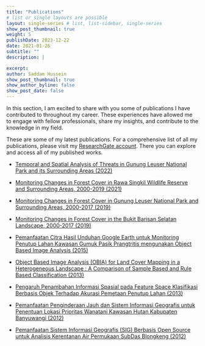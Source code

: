 ```yaml
---
title: "Publications"
# list or single layouts are possible
layout: single-series # list, list-sidebar, single-series
show_post_thumbnail: true
weight: 5
publishDate: 2023-12-22
date: 2021-01-26
subtitle: ""
description: |

excerpt:
author: Saddam Hussein
show_post_thumbnail: true
show_author_byline: false
show_post_date: false
---
```


In this section, I am excited to share with you some of publications I have contributed to throughout my career. These experiences have allowed me to engage with fellow professionals, share my insights, and contribute to the knowledge in my field.

These are some of my latest publications. For a comprehensive list of all my publications, please visit my [ResearchGate account](https://www.researchgate.net/profile/Saddam-Hussein). There you can explore and access all of my published works.

- [Temporal and Spatial Analysis of Threats in Gunung Leuser National Park and its Surrounding Areas (2022)](http://saddam.id/collection/publication/leuser-threats/)

- [Monitoring Changes in Forest Cover in Rawa Singkil Wildlife Reserve and Surrounding Areas, 2000-2019 (2021)](http://saddam.id/collection/publication/lulc-singkil/)

- [Monitoring Changes in Forest Cover in Gunung Leuser National Park and Surrounding Areas, 2000-2017 (2019)](http://saddam.id/collection/publication/lulc-leuser/)

- [Monitoring Changes in Forest Cover in the Bukit Barisan Selatan Landscape, 2000-2017 (2019)](http://saddam.id/collection/publication/lulc-bbs/)

- [Pemanfaatan Citra Hasil Unduhan Google Earth untuk Monitoring Penutup Lahan Kawasan Gumuk Pasik Prangtritis mengunakan Object Based Image Analysis (2015)](http://localhost:4321/collection/publication/obia-google-earth/)

- [Object Based Image Analysis (OBIA) for Land Cover Mapping in a Heterogeneous Landscape : A Comparison of Sample Based and Rule Based Classification (2013)](http://saddam.id/publication/obia-heterogeneous-landscape/)

- [Pengaruh Penambahan Informasi Spasial pada Feature Space Klasifikasi Berbasis Objek Terhadap Akurasi Pemetaan Penutup Lahan (2013)](http://saddam.id/collection/publication/obia-feature/)

- [Pemanfaatan Penginderaan Jauh dan Sistem Informasi Geografis untuk Penentuan Lokasi Prioritas Wanatani Kawasan Hutan Kabupaten Banyuwangi (2012)](http://saddam.id/collection/publication/sig-wanatani/)

- [Pemanfaatan Sistem Informasi Geografis (SIG) Berbasis Open Source untuk Analisis Kerentanan Air Permukaan SubDas Blongkeng (2012)](http://saddam.id/collection/publication/sig-blongkeng/)
